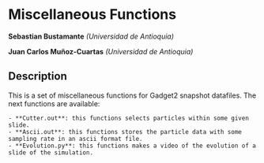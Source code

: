 Miscellaneous Functions
==============================================
**Sebastian Bustamante**
*(Universidad de Antioquia)*

**Juan Carlos Muñoz-Cuartas**
*(Universidad de Antioquia)*


Description
-----------------------------------------------------------------------------------------
This is a set of miscellaneous functions for Gadget2 snapshot datafiles. The next functions
are available:

    - **Cutter.out**: this functions selects particles within some given slide.
    - **Ascii.out**: this functions stores the particle data with some sampling rate in an ascii format file.
    - **Evolution.py**: this functions makes a video of the evolution of a slide of the simulation.
